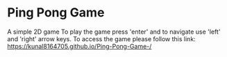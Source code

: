 # Ping Pong Game 
 A simple 2D game
 To play the game press 'enter' and to navigate use 'left' and 'right' arrow keys.
 To access the game please follow this link: https://kunal8164705.github.io/Ping-Pong-Game-/
